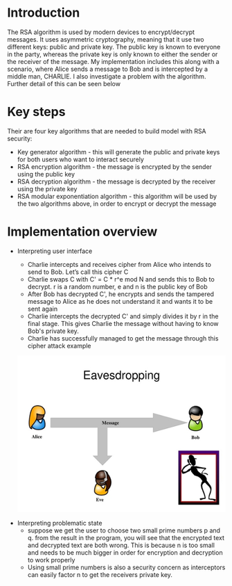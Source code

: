 # Introduction
The RSA algorithm is used by modern devices to encrypt/decrypt messages. It uses asymmetric cryptography, meaning that it use two different keys: public and private key. The public key is known to everyone in the party, whereas the private key is only known to either the sender or the receiver of the message. My implementation includes this along with a scenario, where Alice sends a message to Bob and is intercepted by a middle man, CHARLIE. I also investigate a problem with the algorithm. Further detail of this can be seen below

# Key steps

Their are four key algorithms that are needed to build model with RSA security:

* Key generator algorithm - this will generate the public and private keys for both users who want to interact securely
* RSA encryption algorithm - the message is encrypted by the sender using the public key
* RSA decryption algorithm - the message is decrypted by the receiver using the private key
* RSA modular exponentiation algorithm - this algorithm will be used by the two algorithms above, in order to encrypt or decrypt the message

# Implementation overview

* Interpreting user interface
    - Charlie intercepts and receives cipher from Alice who intends to send to Bob. Let’s call this cipher C
    - Charlie swaps C with C' = C * r^e mod N and sends this to Bob to decrypt. r is a random number, e and n is the public key of Bob 
    - After Bob has decrypted C', he encrypts and sends the tampered message to Alice as he does not understand it and wants it to be sent         again
    - Charlie intercepts the decrypted C' and simply divides it by r in the final stage. This gives Charlie the message without having to         know Bob's private key. 
    - Charlie has successfully managed to get the message through this cipher attack example
    
    
    <p align="center">
  <img src="https://github.com/ish2nv/RSA-Algorithm/blob/master/rsainterceptimg.jpg" alt="RSA intercept image">
</p>
    

* Interpreting problematic state
    - suppose we get the user to choose two small prime numbers p and q. from the result in the program, you will see that the encrypted           text and decrypted text are both wrong. This is because n is too small and needs to be much bigger in order for encryption and               decryption to work properly
    -	Using small prime numbers is also a security concern as interceptors can easily factor n to get the receivers private key.



